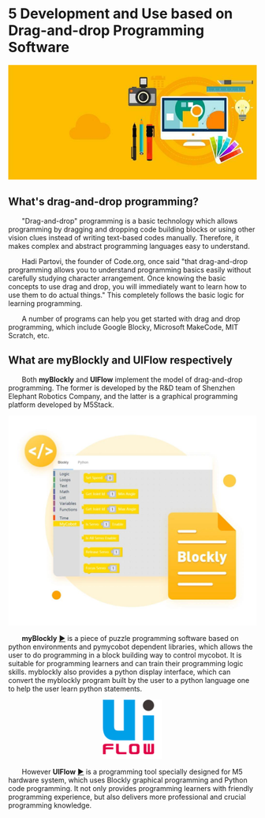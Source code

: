 # 5 Development and Use based on Drag-and-drop Programming Software

<div align=center>
<img src="../resourse/5-ProgramingApplication-myblockly-uiflow-mind/image/myblockly/background.jpg" />
</div>


## What's drag-and-drop programming?
&nbsp;&nbsp;&nbsp;&nbsp;&nbsp;&nbsp;&nbsp;"Drag-and-drop" programming is a basic technology which allows programming by dragging and dropping code building blocks or using other vision clues instead of writing text-based codes manually. Therefore, it makes complex and abstract programming languages easy to understand.

&nbsp;&nbsp;&nbsp;&nbsp;&nbsp;&nbsp;&nbsp;Hadi Partovi, the founder of Code.org, once said "that drag-and-drop programming allows you to understand programming basics easily without carefully studying character arrangement. Once knowing the basic concepts to use drag and drop, you will immediately want to learn how to use them to do actual things." This completely follows the basic logic for learning programming.

&nbsp;&nbsp;&nbsp;&nbsp;&nbsp;&nbsp;&nbsp;A number of programs can help you get started with drag and drop programming, which include Google Blocky, Microsoft MakeCode, MIT Scratch, etc.

## What are myBlockly and UIFlow respectively
&nbsp;&nbsp;&nbsp;&nbsp;&nbsp;&nbsp;&nbsp;Both **myBlockly** and **UIFlow** implement the model of drag-and-drop programming. The former is developed by the R&D team of Shenzhen Elephant Robotics Company, and the latter is a graphical programming platform developed by M5Stack.

![](../resourse/5-ProgramingApplication-myblockly-uiflow-mind/image/myblockly/myblockly.jpg)

&nbsp;&nbsp;&nbsp;&nbsp;&nbsp;&nbsp;&nbsp;**myBlockly** [▶](5.1-myblockly/README.md) is a piece of puzzle programming software based on python environments and pymycobot dependent libraries, which allows the user to do programming in a block building way to control mycobot. It is suitable for programming learners and can train their programming logic skills. myblockly also provides a python display interface, which can convert the myblockly program built by the user to a python language one to help the user learn python statements.

<div align=center>
<img src="../resourse/5-ProgramingApplication-myblockly-uiflow-mind/image/myblockly/uiflow.jpg"  height="120px"/>
</div>


&nbsp;&nbsp;&nbsp;&nbsp;&nbsp;&nbsp;&nbsp;However **UIFlow** [▶](5.2-UIFlow/README.md) is a programming tool specially designed for M5 hardware system, which uses Blockly graphical programming and Python code programming. It not only provides programming learners with friendly programming experience, but also delivers more professional and crucial programming knowledge.

